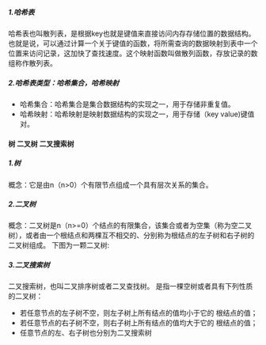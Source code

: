 ##### 1.哈希表<br/>
  哈希表也叫散列表，是根据key也就是键值来直接访问内存存储位置的数据结构。也就是说，可以通过计算一个关于键值的函数，将所需查询的数据映射到表中一个位置来访问记录，这加快了查找速度。这个映射函数叫做散列函数，存放记录的数组称作散列表。<br/>
##### 2.哈希表类型：哈希集合，哈希映射<br/>
 - 哈希集合：哈希集合是集合数据结构的实现之一，用于存储非重复值。<br/>
 - 哈希映射：哈希映射是映射数据结构的实现之一，用于存储（key value)键值对。<br/>

#### 树 二叉树 二叉搜索树
##### 1.树
  概念：它是由n（n>0）个有限节点组成一个具有层次关系的集合。 <br/>
##### 2.二叉树
概念：二叉树是n（n>=0）个结点的有限集合，该集合或者为空集（称为空二叉树），或者由一个根结点和两棵互不相交的、分别称为根结点的左子树和右子树的二叉树组成。
下图为一颗二叉树:
##### 3.二叉搜索树

⼆叉搜索树，也叫二叉排序树或者二叉查找树。
是指⼀棵空树或者具有下列性质的⼆叉树：

- 若任意节点的左⼦树不空，则左⼦树上所有结点的值均⼩于它的
根结点的值；
- 若任意节点的右⼦树不空，则右⼦树上所有结点的值均⼤于它的
根结点的值；
- 任意节点的左、右⼦树也分别为⼆叉搜索树
